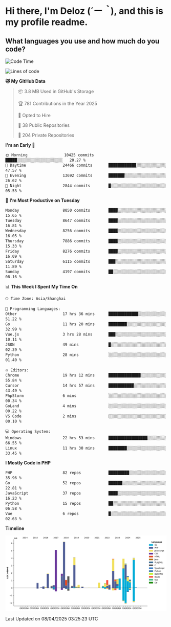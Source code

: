 # **Hi there, I'm Deloz (*´ー｀*), and this is my profile readme.**

## **What languages you use and how much do you code?**

<!--START_SECTION:waka-->
![Code Time](http://img.shields.io/badge/Code%20Time-6%2C074%20hrs%2034%20mins-blue)

![Lines of code](https://img.shields.io/badge/From%20Hello%20World%20I%27ve%20Written-48.8%20million%20lines%20of%20code-blue)

**🐱 My GitHub Data** 

> 📦 3.8 MB Used in GitHub's Storage 
 > 
> 🏆 781 Contributions in the Year 2025
 > 
> 💼 Opted to Hire
 > 
> 📜 38 Public Repositories 
 > 
> 🔑 204 Private Repositories 
 > 
**I'm an Early 🐤** 

```text
🌞 Morning                10425 commits       █████░░░░░░░░░░░░░░░░░░░░   20.27 % 
🌆 Daytime                24466 commits       ████████████░░░░░░░░░░░░░   47.57 % 
🌃 Evening                13692 commits       ███████░░░░░░░░░░░░░░░░░░   26.62 % 
🌙 Night                  2844 commits        █░░░░░░░░░░░░░░░░░░░░░░░░   05.53 % 
```
📅 **I'm Most Productive on Tuesday** 

```text
Monday                   8050 commits        ████░░░░░░░░░░░░░░░░░░░░░   15.65 % 
Tuesday                  8647 commits        ████░░░░░░░░░░░░░░░░░░░░░   16.81 % 
Wednesday                8256 commits        ████░░░░░░░░░░░░░░░░░░░░░   16.05 % 
Thursday                 7886 commits        ████░░░░░░░░░░░░░░░░░░░░░   15.33 % 
Friday                   8276 commits        ████░░░░░░░░░░░░░░░░░░░░░   16.09 % 
Saturday                 6115 commits        ███░░░░░░░░░░░░░░░░░░░░░░   11.89 % 
Sunday                   4197 commits        ██░░░░░░░░░░░░░░░░░░░░░░░   08.16 % 
```


📊 **This Week I Spent My Time On** 

```text
🕑︎ Time Zone: Asia/Shanghai

💬 Programming Languages: 
Other                    17 hrs 36 mins      █████████████░░░░░░░░░░░░   51.22 % 
Go                       11 hrs 20 mins      ████████░░░░░░░░░░░░░░░░░   32.99 % 
Vue.js                   3 hrs 28 mins       ███░░░░░░░░░░░░░░░░░░░░░░   10.11 % 
JSON                     49 mins             █░░░░░░░░░░░░░░░░░░░░░░░░   02.39 % 
Python                   28 mins             ░░░░░░░░░░░░░░░░░░░░░░░░░   01.40 % 

🔥 Editors: 
Chrome                   19 hrs 12 mins      ██████████████░░░░░░░░░░░   55.84 % 
Cursor                   14 hrs 57 mins      ███████████░░░░░░░░░░░░░░   43.49 % 
PhpStorm                 6 mins              ░░░░░░░░░░░░░░░░░░░░░░░░░   00.34 % 
GoLand                   4 mins              ░░░░░░░░░░░░░░░░░░░░░░░░░   00.22 % 
VS Code                  2 mins              ░░░░░░░░░░░░░░░░░░░░░░░░░   00.10 % 

💻 Operating System: 
Windows                  22 hrs 53 mins      █████████████████░░░░░░░░   66.55 % 
Linux                    11 hrs 30 mins      ████████░░░░░░░░░░░░░░░░░   33.45 % 
```

**I Mostly Code in PHP** 

```text
PHP                      82 repos            █████████░░░░░░░░░░░░░░░░   35.96 % 
Go                       52 repos            ██████░░░░░░░░░░░░░░░░░░░   22.81 % 
JavaScript               37 repos            ████░░░░░░░░░░░░░░░░░░░░░   16.23 % 
Python                   15 repos            ██░░░░░░░░░░░░░░░░░░░░░░░   06.58 % 
Vue                      6 repos             █░░░░░░░░░░░░░░░░░░░░░░░░   02.63 % 
```



**Timeline**

![Lines of Code chart](https://raw.githubusercontent.com/deloz/deloz/main/assets/bar_graph.png)


 Last Updated on 08/04/2025 03:25:23 UTC
<!--END_SECTION:waka-->
